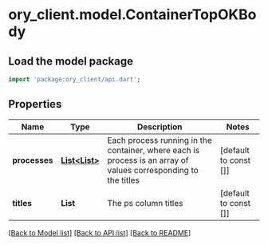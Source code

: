 # ory_client.model.ContainerTopOKBody

## Load the model package
```dart
import 'package:ory_client/api.dart';
```

## Properties
Name | Type | Description | Notes
------------ | ------------- | ------------- | -------------
**processes** | [**List<List<String>>**](List.md) | Each process running in the container, where each is process is an array of values corresponding to the titles | [default to const []]
**titles** | **List<String>** | The ps column titles | [default to const []]

[[Back to Model list]](../README.md#documentation-for-models) [[Back to API list]](../README.md#documentation-for-api-endpoints) [[Back to README]](../README.md)


